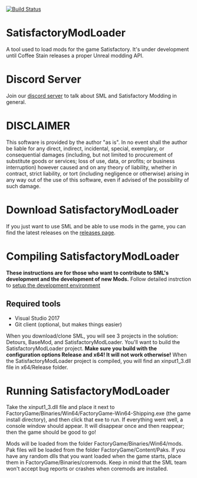 [![Build Status](https://ci.ficsit.app/job/SatisfactoryModLoader/job/Development/badge/icon)](https://ci.ficsit.app/job/SatisfactoryModLoader/job/Development/)
# SatisfactoryModLoader
A tool used to load mods for the game Satisfactory. It's under development until Coffee Stain releases a proper Unreal modding API.

# Discord Server
Join our [discord server](https://discord.gg/QzcG9nX) to talk about SML and Satisfactory Modding in general.

# DISCLAIMER
This software is provided by the author "as is". In no event shall the author be liable for any direct, indirect, incidental, special, exemplary, or consequential damages (including, but not limited to procurement of substitute goods or services; loss of use, data, or profits; or business interruption) however caused and on any 
theory of liability, whether in contract, strict liability, or tort (including negligence or otherwise) arising in any way out of the use of this software, even if advised of the possibility of such damage.

# Download SatisfactoryModLoader
If you just want to use SML and be able to use mods in the game, you can find the latest releases on the [releases page](https://github.com/satisfactorymodding/SatisfactoryModLoader/releases). 

# Compiling SatisfactoryModLoader
__These instructions are for those who want to contribute to SML's development and the development of new Mods.__
Follow detailed instrction to [setup the development environment](INSTALL.md)  

## Required tools
* Visual Studio 2017
* Git client (optional, but makes things easier)

When you download/clone SML, you will see 3 projects in the solution: Detours, BaseMod, and SatisfactoryModLoader. You'll want to build the SatisfactoryModLoader project. __Make sure you build with the configuration options Release and x64! It will not work otherwise!__ When the SatisfactoryModLoader project is compiled, you will find an xinput1_3.dll file in x64/Release folder.

# Running SatisfactoryModLoader
Take the xinput1_3.dll file and place it next to FactoryGame/Binaries/Win64/FactoryGame-Win64-Shipping.exe (the game install directory), and then click that exe to run. If everything went well, a console window should appear. It will disappear once and then reappear; then the game should be good to go!

Mods will be loaded from the folder FactoryGame/Binaries/Win64/mods.
Pak files will be loaded from the folder FactoryGame/Content/Paks.
If you have any random dlls that you want loaded when the game starts, place them in FactoryGame/Binaries/coremods. Keep in mind that the SML team won't accept bug reports or crashes when coremods are installed.
